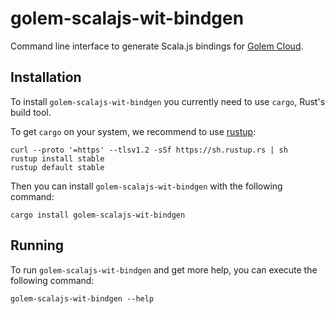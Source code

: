 # golem-scalajs-wit-bindgen

Command line interface to generate Scala.js bindings for [Golem Cloud](https://golem.cloud).


## Installation

To install `golem-scalajs-wit-bindgen` you currently need to use `cargo`, Rust's build tool. 

To get `cargo` on your system, we recommend to use [rustup](https://rustup.rs/):

```shell
curl --proto '=https' --tlsv1.2 -sSf https://sh.rustup.rs | sh
rustup install stable
rustup default stable
```

Then you can install `golem-scalajs-wit-bindgen` with the following command:

```shell
cargo install golem-scalajs-wit-bindgen
```

## Running

To run `golem-scalajs-wit-bindgen` and get more help, you can execute the following command:

```shell
golem-scalajs-wit-bindgen --help 
```